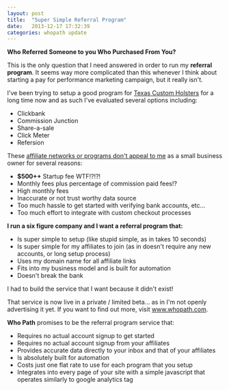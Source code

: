 ```yaml
---
layout: post
title:  "Super Simple Referral Program"
date:   2013-12-17 17:32:39
categories: whopath update
---
```


<p><b>Who Referred Someone to you Who Purchased From You?</b></p><p>This is the only question that I need answered in order to run my&nbsp;<b>referral program</b>. It seems way more complicated than this whenever I think about starting a pay for performance marketing campaign, but it really isn't.</p><p>I've been trying to setup a good program for <a href="http://www.texascustomholsters.com">Texas Custom Holsters</a>&nbsp;for a long time now and as such I've evaluated several options including:</p><ul>
<li>Clickbank</li>
<li>Commission Junction</li>
<li>Share-a-sale</li>
<li>Click Meter</li>
<li>Refersion</li>
</ul><p>These <u>affiliate networks or programs don't appeal to me</u> as a small business owner for several reasons:</p><ul>
<li>
<b>$500++</b> Startup fee WTF!?!?!</li>
<li>Monthly fees plus percentage of commission paid fees!?</li>
<li>High monthly fees</li>
<li>Inaccurate or not trust worthy data source</li>
<li>Too much hassle to get started with verifying bank accounts, etc...</li>
<li>Too much effort to integrate with custom checkout processes</li>
</ul><p><b>I run a six figure company and I want a referral program that:</b><br></p><ul>
<li>Is super simple to setup (like stupid simple, as in takes 10 seconds)</li>
<li>Is super simple for my affiliates to join (as in doesn't require any new accounts, or long setup process)</li>
<li>Uses my domain name for all affiliate links</li>
<li>Fits into my business model and is built for automation</li>
<li>Doesn't break the bank</li>
</ul><p>I had to build the service that I want because it didn't exist!&nbsp;</p><p>That service is now live in a private / limited beta... as in I'm not openly advertising it yet. If you want to find out more, visit <a href="http://www.whopath.com">www.whopath.com</a>.</p><p><b>Who Path</b> promises to be the referral program service that:</p><ul>
<li>Requires no actual account signup to get started</li>
<li>Requires no actual account signup from your affiliates</li>
<li>Provides accurate data directly to your inbox and that of your affiliates</li>
<li>Is absolutely built for automation</li>
<li>Costs just one flat rate to use for each program that you setup</li>
<li>Integrates into every page of your site with a simple javascript that operates similarly to google analytics tag</li>
</ul><p><br></p>